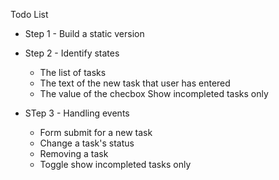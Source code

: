 Todo List

- Step 1 - Build a static version

- Step 2 - Identify states

  - The list of tasks
  - The text of the new task that user has entered
  - The value of the checbox Show incompleted tasks only

- STep 3 - Handling events
  - Form submit for a new task
  - Change a task's status
  - Removing a task
  - Toggle show incompleted tasks only
